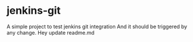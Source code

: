 # jenkins-git

A simple project to test jenkins git integration
And it should be triggered by any change.
Hey update readme.md
